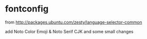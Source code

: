 # fontconfig

from http://packages.ubuntu.com/zesty/language-selector-common

add Noto Color Emoji & Noto Serif CJK and some small changes
